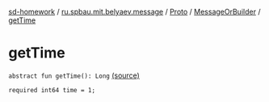 [sd-homework](../../../index.md) / [ru.spbau.mit.belyaev.message](../../index.md) / [Proto](../index.md) / [MessageOrBuilder](index.md) / [getTime](.)

# getTime

`abstract fun getTime(): Long` [(source)](https://github.com/StasBel/sd-homework/blob/InstantMessenger/src/main/kotlin/ru/spbau/mit/belyaev/message/Proto.java#L22)

`required int64 time = 1;`

